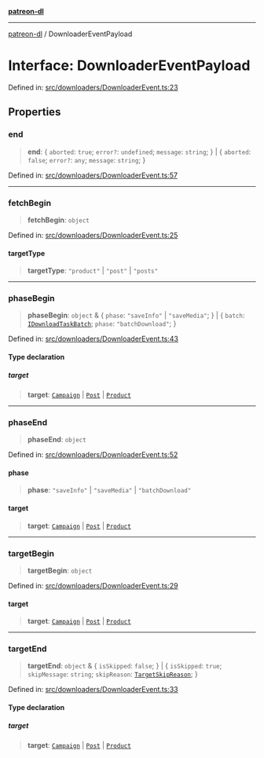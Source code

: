 [**patreon-dl**](../README.md)

***

[patreon-dl](../README.md) / DownloaderEventPayload

# Interface: DownloaderEventPayload

Defined in: [src/downloaders/DownloaderEvent.ts:23](https://github.com/patrickkfkan/patreon-dl/blob/4add035452a0337eb07608bde52caecf1dcf43e7/src/downloaders/DownloaderEvent.ts#L23)

## Properties

### end

> **end**: \{ `aborted`: `true`; `error?`: `undefined`; `message`: `string`; \} \| \{ `aborted`: `false`; `error?`: `any`; `message`: `string`; \}

Defined in: [src/downloaders/DownloaderEvent.ts:57](https://github.com/patrickkfkan/patreon-dl/blob/4add035452a0337eb07608bde52caecf1dcf43e7/src/downloaders/DownloaderEvent.ts#L57)

***

### fetchBegin

> **fetchBegin**: `object`

Defined in: [src/downloaders/DownloaderEvent.ts:25](https://github.com/patrickkfkan/patreon-dl/blob/4add035452a0337eb07608bde52caecf1dcf43e7/src/downloaders/DownloaderEvent.ts#L25)

#### targetType

> **targetType**: `"product"` \| `"post"` \| `"posts"`

***

### phaseBegin

> **phaseBegin**: `object` & \{ `phase`: `"saveInfo"` \| `"saveMedia"`; \} \| \{ `batch`: [`IDownloadTaskBatch`](IDownloadTaskBatch.md); `phase`: `"batchDownload"`; \}

Defined in: [src/downloaders/DownloaderEvent.ts:43](https://github.com/patrickkfkan/patreon-dl/blob/4add035452a0337eb07608bde52caecf1dcf43e7/src/downloaders/DownloaderEvent.ts#L43)

#### Type declaration

##### target

> **target**: [`Campaign`](Campaign.md) \| [`Post`](Post.md) \| [`Product`](Product.md)

***

### phaseEnd

> **phaseEnd**: `object`

Defined in: [src/downloaders/DownloaderEvent.ts:52](https://github.com/patrickkfkan/patreon-dl/blob/4add035452a0337eb07608bde52caecf1dcf43e7/src/downloaders/DownloaderEvent.ts#L52)

#### phase

> **phase**: `"saveInfo"` \| `"saveMedia"` \| `"batchDownload"`

#### target

> **target**: [`Campaign`](Campaign.md) \| [`Post`](Post.md) \| [`Product`](Product.md)

***

### targetBegin

> **targetBegin**: `object`

Defined in: [src/downloaders/DownloaderEvent.ts:29](https://github.com/patrickkfkan/patreon-dl/blob/4add035452a0337eb07608bde52caecf1dcf43e7/src/downloaders/DownloaderEvent.ts#L29)

#### target

> **target**: [`Campaign`](Campaign.md) \| [`Post`](Post.md) \| [`Product`](Product.md)

***

### targetEnd

> **targetEnd**: `object` & \{ `isSkipped`: `false`; \} \| \{ `isSkipped`: `true`; `skipMessage`: `string`; `skipReason`: [`TargetSkipReason`](../enumerations/TargetSkipReason.md); \}

Defined in: [src/downloaders/DownloaderEvent.ts:33](https://github.com/patrickkfkan/patreon-dl/blob/4add035452a0337eb07608bde52caecf1dcf43e7/src/downloaders/DownloaderEvent.ts#L33)

#### Type declaration

##### target

> **target**: [`Campaign`](Campaign.md) \| [`Post`](Post.md) \| [`Product`](Product.md)
